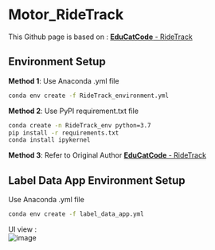 # Motor_RideTrack
This Github page is based on : [**EduCatCode** - RideTrack](https://github.com/EduCatCode/RideTrack/tree/main)
## Environment Setup
**Method 1**: Use Anaconda .yml file
```bash
conda env create -f RideTrack_environment.yml
```
**Method 2**: Use PyPI requirement.txt file
```bash
conda create -n RideTrack_env python=3.7
pip install -r requirements.txt
conda install ipykernel
```
**Method 3**: Refer to Original Author [**EduCatCode** - RideTrack](https://github.com/EduCatCode/RideTrack/tree/main)
## Label Data App Environment Setup
Use Anaconda .yml file
```bash
conda env create -f label_data_app.yml
```
UI view :  
![image](https://github.com/SROP6313/Motor_RideTrack/assets/103128273/6939b103-d61d-492a-9248-fc148487e0b0)
